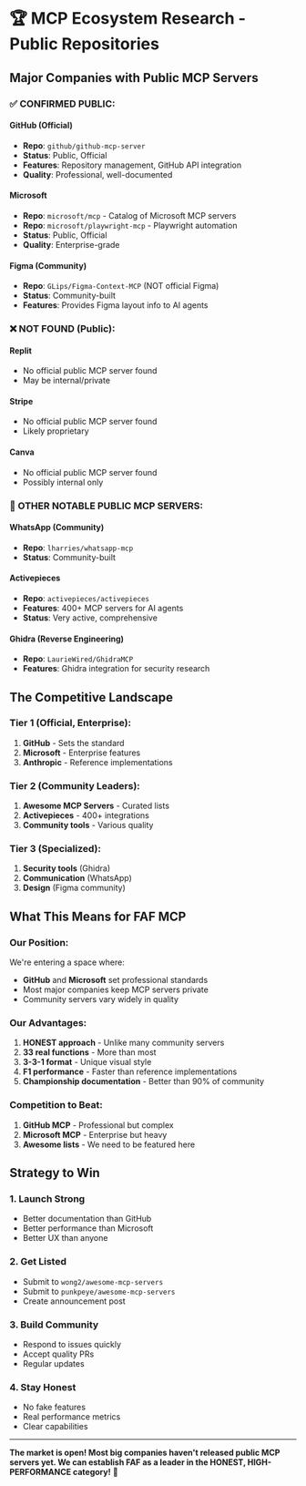 # 🏆 MCP Ecosystem Research - Public Repositories

## Major Companies with Public MCP Servers

### ✅ CONFIRMED PUBLIC:

#### **GitHub** (Official)
- **Repo**: `github/github-mcp-server`
- **Status**: Public, Official
- **Features**: Repository management, GitHub API integration
- **Quality**: Professional, well-documented

#### **Microsoft**
- **Repo**: `microsoft/mcp` - Catalog of Microsoft MCP servers
- **Repo**: `microsoft/playwright-mcp` - Playwright automation
- **Status**: Public, Official
- **Quality**: Enterprise-grade

#### **Figma** (Community)
- **Repo**: `GLips/Figma-Context-MCP` (NOT official Figma)
- **Status**: Community-built
- **Features**: Provides Figma layout info to AI agents

### ❌ NOT FOUND (Public):

#### **Replit**
- No official public MCP server found
- May be internal/private

#### **Stripe**
- No official public MCP server found
- Likely proprietary

#### **Canva**
- No official public MCP server found
- Possibly internal only

### 🌟 OTHER NOTABLE PUBLIC MCP SERVERS:

#### **WhatsApp** (Community)
- **Repo**: `lharries/whatsapp-mcp`
- **Status**: Community-built

#### **Activepieces**
- **Repo**: `activepieces/activepieces`
- **Features**: 400+ MCP servers for AI agents
- **Status**: Very active, comprehensive

#### **Ghidra** (Reverse Engineering)
- **Repo**: `LaurieWired/GhidraMCP`
- **Features**: Ghidra integration for security research

## The Competitive Landscape

### Tier 1 (Official, Enterprise):
1. **GitHub** - Sets the standard
2. **Microsoft** - Enterprise features
3. **Anthropic** - Reference implementations

### Tier 2 (Community Leaders):
1. **Awesome MCP Servers** - Curated lists
2. **Activepieces** - 400+ integrations
3. **Community tools** - Various quality

### Tier 3 (Specialized):
1. **Security tools** (Ghidra)
2. **Communication** (WhatsApp)
3. **Design** (Figma community)

## What This Means for FAF MCP

### Our Position:
We're entering a space where:
- **GitHub** and **Microsoft** set professional standards
- Most major companies keep MCP servers private
- Community servers vary widely in quality

### Our Advantages:
1. **HONEST approach** - Unlike many community servers
2. **33 real functions** - More than most
3. **3-3-1 format** - Unique visual style
4. **F1 performance** - Faster than reference implementations
5. **Championship documentation** - Better than 90% of community

### Competition to Beat:
1. **GitHub MCP** - Professional but complex
2. **Microsoft MCP** - Enterprise but heavy
3. **Awesome lists** - We need to be featured here

## Strategy to Win

### 1. Launch Strong
- Better documentation than GitHub
- Better performance than Microsoft
- Better UX than anyone

### 2. Get Listed
- Submit to `wong2/awesome-mcp-servers`
- Submit to `punkpeye/awesome-mcp-servers`
- Create announcement post

### 3. Build Community
- Respond to issues quickly
- Accept quality PRs
- Regular updates

### 4. Stay Honest
- No fake features
- Real performance metrics
- Clear capabilities

---

**The market is open! Most big companies haven't released public MCP servers yet. We can establish FAF as a leader in the HONEST, HIGH-PERFORMANCE category!** 🏁